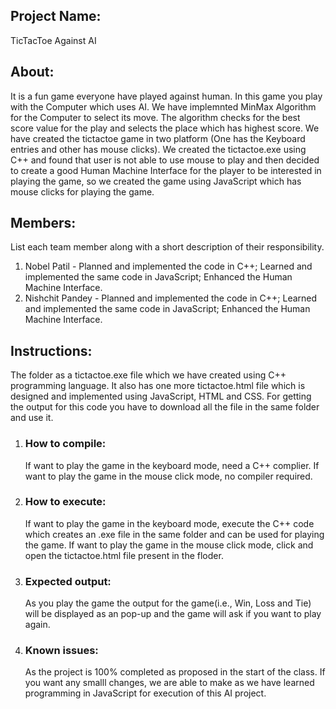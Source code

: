 ## Project Name: 
TicTacToe Against AI

## About:
It is a fun game everyone have played against human. In this game you play with the Computer which uses AI. We have implemnted MinMax Algorithm for the Computer to select its move. The algorithm checks for the best score value for the play and selects the place which has highest score. We have created the tictactoe game in two platform (One has the Keyboard entries and other has mouse clicks). We created the tictactoe.exe using C++ and found that user is not able to use mouse to play and then decided to create a good Human Machine Interface for the player to be interested in playing the game, so we created the game using JavaScript which has mouse clicks for playing the game.
 
## Members:
List each team member along with a short description of their responsibility.

1. Nobel Patil - Planned and implemented the code in C++; Learned and implemented the same code in JavaScript; Enhanced the Human Machine Interface.
2. Nishchit Pandey - Planned and implemented the code in C++; Learned and implemented the same code in JavaScript; Enhanced the Human Machine Interface.

## Instructions:
The folder as a tictactoe.exe file which we have created using C++ programming language. It also has one more tictactoe.html file which is designed and implemented using JavaScript, HTML and CSS. For getting the output for this code you have to download all the file in the same folder and use it.

1. ### How to compile:
	If want to play the game in the keyboard mode, need a C++ complier.
	If want to play the game in the mouse click mode, no compiler required.

2. ### How to execute:
	If want to play the game in the keyboard mode, execute the C++ code which creates an .exe file in the same folder and can be used for playing the game.
	If want to play the game in the mouse click mode, click and open the tictactoe.html file present in the floder.

3. ### Expected output:
	As you play the game the output for the game(i.e., Win, Loss and Tie) will be displayed as an pop-up and the game will ask if you want to play again.

4. ### Known issues:
	As the project is 100% completed as proposed in the start of the class. If you want any smalll changes, we are able to make as we have learned programming in JavaScript for execution of this AI project.
